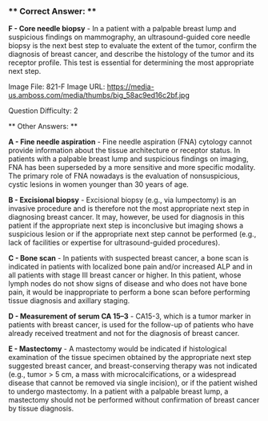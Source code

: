 ### ** Correct Answer: **

**F - Core needle biopsy** - In a patient with a palpable breast lump and suspicious findings on mammography, an ultrasound-guided core needle biopsy is the next best step to evaluate the extent of the tumor, confirm the diagnosis of breast cancer, and describe the histology of the tumor and its receptor profile. This test is essential for determining the most appropriate next step.

Image File: 821-F
Image URL: https://media-us.amboss.com/media/thumbs/big_58ac9ed16c2bf.jpg

Question Difficulty: 2

** Other Answers: **

**A - Fine needle aspiration** - Fine needle aspiration (FNA) cytology cannot provide information about the tissue architecture or receptor status. In patients with a palpable breast lump and suspicious findings on imaging, FNA has been superseded by a more sensitive and more specific modality. The primary role of FNA nowadays is the evaluation of nonsuspicious, cystic lesions in women younger than 30 years of age.

**B - Excisional biopsy** - Excisional biopsy (e.g., via lumpectomy) is an invasive procedure and is therefore not the most appropriate next step in diagnosing breast cancer. It may, however, be used for diagnosis in this patient if the appropriate next step is inconclusive but imaging shows a suspicious lesion or if the appropriate next step cannot be performed (e.g., lack of facilities or expertise for ultrasound-guided procedures).

**C - Bone scan** - In patients with suspected breast cancer, a bone scan is indicated in patients with localized bone pain and/or increased ALP and in all patients with stage III breast cancer or higher. In this patient, whose lymph nodes do not show signs of disease and who does not have bone pain, it would be inappropriate to perform a bone scan before performing tissue diagnosis and axillary staging.

**D - Measurement of serum CA 15–3** - CA15-3, which is a tumor marker in patients with breast cancer, is used for the follow-up of patients who have already received treatment and not for the diagnosis of breast cancer.

**E - Mastectomy** - A mastectomy would be indicated if histological examination of the tissue specimen obtained by the appropriate next step suggested breast cancer, and breast-conserving therapy was not indicated (e.g., tumor > 5 cm, a mass with microcalcifications, or a widespread disease that cannot be removed via single incision), or if the patient wished to undergo mastectomy. In a patient with a palpable breast lump, a mastectomy should not be performed without confirmation of breast cancer by tissue diagnosis.

